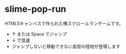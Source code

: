 # slime-pop-run

HTML5キャンバスで作られた横スクロールランゲームです。
- ↑ または Space でジャンプ
- ↓ で低速
- ジャンプしないと移動できない島型の陸地が登場します
